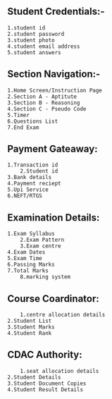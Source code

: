 ## Student Credentials:-
	
	1.student id
	2.student password
	3.student photo
	4.student email address
 	5.student answers
	
## Section Navigation:- 
	
  	1.Home Screen/Instruction Page
	2.Section A - Aptitute 
 	3.Section B - Reasoning
	4.Section C - Pseudo Code
 	5.Timer
  	6.Questions List
	7.End Exam

## Payment Gateaway:
    
	1.Transaction id
        2.Student id
	3.Bank details
 	4.Payment reciept
	5.Upi Service
 	6.NEFT/RTGS

## Examination Details:
    
	1.Exam Syllabus
    	2.Exam Pattern
    	3.Exam centre
	4.Exam Dates
 	5.Exam Time
  	6.Passing Marks
   	7.Total Marks
    	8.marking system

## Course Coardinator:
    	
     	1.centre allocation details
	2.Student List
 	3.Student Marks
  	4.Student Rank

## CDAC Authority:
    
    	1.seat allocation details
	2.Student Details
 	3.Student Document Copies
  	4.Student Result Details
